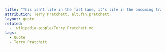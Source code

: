 ```yaml
---
title: "This isn't life in the fast lane, it's life in the oncoming traffic."
attribution: Terry Pratchett, alt.fan.pratchett
layout: quote
related:
  - _wikipedia-people/Terry_Pratchett.md
tags:
  - Quote
  - Terry Pratchett
---
```

